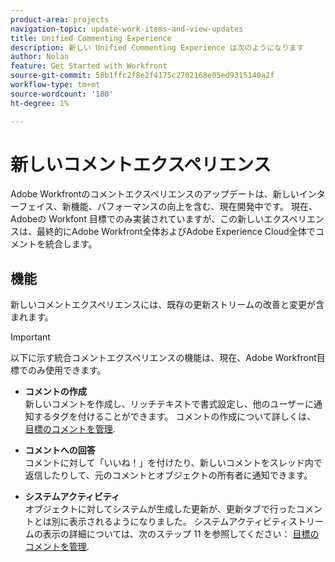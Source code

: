 ```yaml
---
product-area: projects
navigation-topic: update-work-items-and-view-updates
title: Unified Commenting Experience
description: 新しい Unified Commenting Experience は次のようになります
author: Nolan
feature: Get Started with Workfront
source-git-commit: 58b1ffc2f8e2f4175c2702168e05ed9315140a2f
workflow-type: tm+mt
source-wordcount: '180'
ht-degree: 1%

---
```



# 新しいコメントエクスペリエンス

Adobe Workfrontのコメントエクスペリエンスのアップデートは、新しいインターフェイス、新機能、パフォーマンスの向上を含む、現在開発中です。 現在、Adobeの Workfont 目標でのみ実装されていますが、この新しいエクスペリエンスは、最終的にAdobe Workfront全体およびAdobe Experience Cloud全体でコメントを統合します。

## 機能

新しいコメントエクスペリエンスには、既存の更新ストリームの改善と変更が含まれます。

>[!IMPORTANT]
>以下に示す統合コメントエクスペリエンスの機能は、現在、Adobe Workfront目標でのみ使用できます。

* **コメントの作成**\
   新しいコメントを作成し、リッチテキストで書式設定し、他のユーザーに通知するタグを付けることができます。 コメントの作成について詳しくは、 [目標のコメントを管理](/help/quicksilver/workfront-goals/goal-management/manage-goal-comments.md).

* **コメントへの回答**\
   コメントに対して「いいね！」を付けたり、新しいコメントをスレッド内で返信したりして、元のコメントとオブジェクトの所有者に通知できます。

* **システムアクティビティ**\
   オブジェクトに対してシステムが生成した更新が、更新タブで行ったコメントとは別に表示されるようになりました。 システムアクティビティストリームの表示の詳細については、次のステップ 11 を参照してください： [目標のコメントを管理](/help/quicksilver/workfront-goals/goal-management/manage-goal-comments.md).
